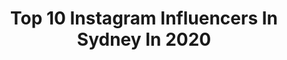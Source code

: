 ---
title: Top 10 Instagram Influencers In Sydney In 2020
description: >-
  Find top Instagram influencers in Sydney in 2020. Most popular hashtags: #sydney # #morrodoisirmaos #gamer.
platform: Instagram
profiles:
  - username: "jk_727"
    fullname: >-
      
    location: "Australia"
    followers: 9375
    engagement: 1669
    commentsToLikes: 0.019126
    id: ck0txflrkixbc0i198bp2qmdh
    verified: false
    hashtags: ""
  - username: "zacwatters"
    fullname: >-
      Zac Watters
    location: "Australia"
    followers: 30099
    engagement: 327
    commentsToLikes: 0.062208
    id: ckaoyzlarjq1t0i78eabg8rna
    verified: false
    hashtags: "#sydney"
  - username: "ariggers"
    fullname: >-
      Andrew Rigby
    location: "Australia"
    followers: 9019
    engagement: 1264
    commentsToLikes: 0.020140
    id: ck5qd18kctbvi0i11y3dl8by8
    verified: false
    hashtags: "#saopaulo, #lookatme, #boys, #brazil"
  - username: "jacobwoodhouse"
    fullname: >-
      Jacob woodhouse
    location: "Australia"
    followers: 7904
    engagement: 781
    commentsToLikes: 0.020892
    id: ck5hjc8tegdir0i11p1i470r4
    verified: false
    hashtags: "#baywatch, #yep"
  - username: "siromum"
    fullname: >-
      
    location: "Australia"
    followers: 12526
    engagement: 1554
    commentsToLikes: 0.007278
    id: ckap51yzn9tmm0i78ueo7mar9
    verified: false
    hashtags: ""
  - username: "lewismillss"
    fullname: >-
      Lew
    location: "Australia"
    followers: 70290
    engagement: 1260
    commentsToLikes: 0.009578
    id: ck5c3x3j807zo0i11q24rr4z0
    verified: false
    hashtags: "#tb, #crushquarantine, #gonger, #vansthegrey"
  - username: "nickmeliska"
    fullname: >-
      Nick Meliska
    location: "Australia"
    followers: 2127
    engagement: 2797
    commentsToLikes: 0.142876
    id: ck8t84eydj28g0j78kvkr6kp4
    verified: false
    hashtags: "#calvinklein, #shirtlessguys, #docmartens, #iykyk"
  - username: "kishama"
    fullname: >-
      KISHAMA  MERIDIAN
    location: "Australia"
    followers: 68607
    engagement: 689
    commentsToLikes: 0.145198
    id: ck0w57m5m2apo0i19yi9ln2a3
    verified: false
    hashtags: "#nikeuptempo, #nike, #mothersday"
  - username: "assad_armani"
    fullname: >-
      Assad Armani
    location: "Australia"
    followers: 17161
    engagement: 1771
    commentsToLikes: 0.103202
    id: ckap0hgjyqazz0i78tlszyqje
    verified: false
    hashtags: "#readerboi, #yd, #barberboi, #islandboy"
  - username: "kellympreston"
    fullname: >-
      Kelly Preston
    location: "Australia"
    followers: 139619
    engagement: 582
    commentsToLikes: 0.049889
    id: ck0u1bzaxwhw00i199j4biujl
    verified: false
    hashtags: "#humour, #makeuplooks, #girlgoals, #fashionideas"
---